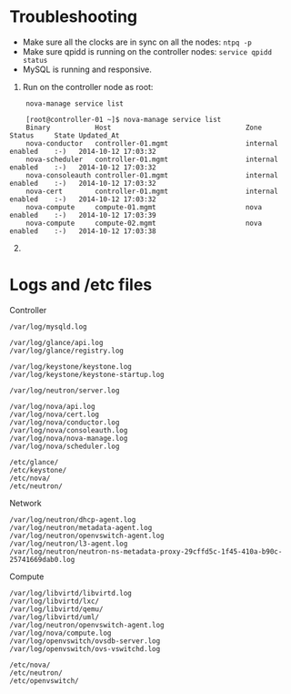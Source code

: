 # Troubleshooting

- Make sure all the clocks are in sync on all the nodes:  `ntpq -p`
- Make sure qpidd is running on the controller nodes:  `service qpidd status`
- MySQL is running and responsive.  


1. Run on the controller node as root:

```
    nova-manage service list 
    
    [root@controller-01 ~]$ nova-manage service list
    Binary           Host                                 Zone             Status     State Updated_At
    nova-conductor   controller-01.mgmt                   internal         enabled    :-)   2014-10-12 17:03:32
    nova-scheduler   controller-01.mgmt                   internal         enabled    :-)   2014-10-12 17:03:32
    nova-consoleauth controller-01.mgmt                   internal         enabled    :-)   2014-10-12 17:03:32
    nova-cert        controller-01.mgmt                   internal         enabled    :-)   2014-10-12 17:03:32
    nova-compute     compute-01.mgmt                      nova             enabled    :-)   2014-10-12 17:03:39
    nova-compute     compute-02.mgmt                      nova             enabled    :-)   2014-10-12 17:03:38
```

2. 

# Logs and /etc files

Controller
```
/var/log/mysqld.log

/var/log/glance/api.log
/var/log/glance/registry.log

/var/log/keystone/keystone.log
/var/log/keystone/keystone-startup.log

/var/log/neutron/server.log

/var/log/nova/api.log
/var/log/nova/cert.log
/var/log/nova/conductor.log
/var/log/nova/consoleauth.log
/var/log/nova/nova-manage.log
/var/log/nova/scheduler.log

/etc/glance/
/etc/keystone/
/etc/nova/
/etc/neutron/
```

Network
```
/var/log/neutron/dhcp-agent.log
/var/log/neutron/metadata-agent.log
/var/log/neutron/openvswitch-agent.log
/var/log/neutron/l3-agent.log
/var/log/neutron/neutron-ns-metadata-proxy-29cffd5c-1f45-410a-b90c-25741669dab0.log

```

Compute
```
/var/log/libvirtd/libvirtd.log
/var/log/libvirtd/lxc/
/var/log/libvirtd/qemu/
/var/log/libvirtd/uml/
/var/log/neutron/openvswitch-agent.log
/var/log/nova/compute.log
/var/log/openvswitch/ovsdb-server.log
/var/log/openvswitch/ovs-vswitchd.log

/etc/nova/
/etc/neutron/
/etc/openvswitch/

```

[1]: https://www.packtpub.com/books/content/troubleshooting-openstack-cloud-computing





